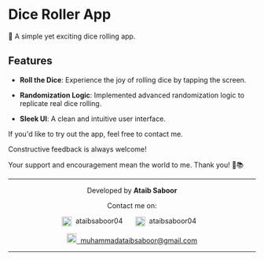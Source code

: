 # Dice Roller App

🎲 A simple yet exciting dice rolling app.

## Features

- **Roll the Dice**: Experience the joy of rolling dice by tapping the screen.

- **Randomization Logic**: Implemented advanced randomization logic to replicate real dice rolling.

- **Sleek UI**: A clean and intuitive user interface.

If you'd like to try out the app, feel free to contact me.

Constructive feedback is always welcome!

Your support and encouragement mean the world to me. Thank you! 🚀📚

---

<p>
    <p align="center">Developed by <b>Ataib Saboor</b></p>
    <p align="center">Contact me on:</p>
    <p align="center">
        <a href="https://www.linkedin.com/in/ataibsaboor04" style="text-decoration: none; margin-right: 10px;">
            <img src="https://cdn-icons-png.flaticon.com/512/174/174857.png" alt="LinkedIn" width="20" height="20" style="vertical-align: middle;"> 
            &nbsp;ataibsaboor04
        </a>
        &nbsp;&nbsp;
        <a href="https://github.com/ataibsaboor04" style="text-decoration: none;">
            <img src="https://cdn-icons-png.flaticon.com/256/25/25231.png" alt="GitHub" width="20" height="20" style="vertical-align: middle;"> 
            &nbsp;ataibsaboor04
        </a>
        &nbsp;&nbsp;        
    </p>
    <p align="center">
        <a href="mailto:muhammadataibsaboor@gmail.com" target="_blank">
            <img src="https://upload.wikimedia.org/wikipedia/commons/thumb/7/7e/Gmail_icon_%282020%29.svg/2560px-Gmail_icon_%282020%29.svg.png" alt="Email Icon" height="20"> 
            &nbsp;muhammadataibsaboor@gmail.com
        </a>
    </p>
</p>

---
